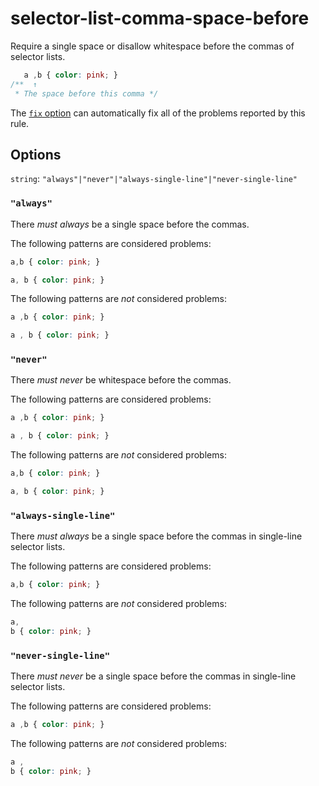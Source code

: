# selector-list-comma-space-before

Require a single space or disallow whitespace before the commas of selector lists.

```css
   a ,b { color: pink; }
/**  ↑
 * The space before this comma */
```

The [`fix` option](https://stylelint.io/user-guide/options#fix) can automatically fix all of the problems reported by this rule.

## Options

`string`: `"always"|"never"|"always-single-line"|"never-single-line"`

### `"always"`

There _must always_ be a single space before the commas.

The following patterns are considered problems:

```css
a,b { color: pink; }
```

```css
a, b { color: pink; }
```

The following patterns are _not_ considered problems:

```css
a ,b { color: pink; }
```

```css
a , b { color: pink; }
```

### `"never"`

There _must never_ be whitespace before the commas.

The following patterns are considered problems:

```css
a ,b { color: pink; }
```

```css
a , b { color: pink; }
```

The following patterns are _not_ considered problems:

```css
a,b { color: pink; }
```

```css
a, b { color: pink; }
```

### `"always-single-line"`

There _must always_ be a single space before the commas in single-line selector lists.

The following patterns are considered problems:

```css
a,b { color: pink; }
```

The following patterns are _not_ considered problems:

```css
a,
b { color: pink; }
```

### `"never-single-line"`

There _must never_ be a single space before the commas in single-line selector lists.

The following patterns are considered problems:

```css
a ,b { color: pink; }
```

The following patterns are _not_ considered problems:

```css
a ,
b { color: pink; }
```
